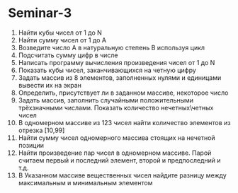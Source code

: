 # Seminar-3
01. Найти кубы чисел от 1 до N
02. Найти сумму чисел от 1 до А
03. Возведите число А в натуральную степень B используя цикл
04. Подсчитать сумму цифр в числе
05. Написать программу вычисления произведения чисел от 1 до N
06. Показать кубы чисел, заканчивающихся на четную цифру
07. Задать массив из 8 элементов, заполненных нулями и единицами вывести их на экран
08. Определить, присутствует ли в заданном массиве, некоторое число
09. Задать массив, заполнить случайными положительными трёхзначными числами. Показать количество нечетных\четных чисел
10. В одномерном массиве из 123 чисел найти количество элементов из отрезка [10,99]
11. Найти сумму чисел одномерного массива стоящих на нечетной позиции
12. Найти произведение пар чисел в одномерном массиве. Парой считаем первый и последний элемент, второй и предпоследний и т.д.
13. В Указанном массиве вещественных чисел найдите разницу между максимальным и минимальным элементом

